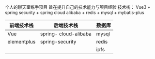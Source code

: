 个人的聊天室练手项目 旨在提升自己的技术能力与项目经验
技术栈： Vue3 + spring security + spring cloud alibaba + redis + mysql + mybatis-plus

| 前端技术栈   | 后端技术栈             | 数据库 |
| -------------| -------------           | ------ |
| Vue          | spring- cloud-alibaba   | mysql  |
| elementplus  | spring-security         | redis  |
|              |                         | ipfs   |
 
